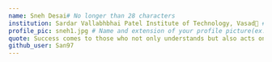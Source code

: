 ```yaml
---
name: Sneh Desai# No longer than 28 characters
institution: Sardar Vallabhbhai Patel Institute of Technology, Vasad🚩 # no longer than 58 characters
profile_pic: sneh1.jpg # Name and extension of your profile picture(ex. mona.png) The picture must be squared and 544px on width and height.
quote: Success comes to those who not only understands but also acts on creating a better tomorrow. # no longer than 100 characters, avoid using quotes(") to guarantee the format remains the same.
github_user: San97
---
```

